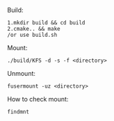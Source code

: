 Build:
    
    1.mkdir build && cd build
    2.cmake.. && make
    /or use build.sh

Mount:

    ./build/KFS -d -s -f <directory>

Unmount:

    fusermount -uz <directory>

How to check mount:

    findmnt
